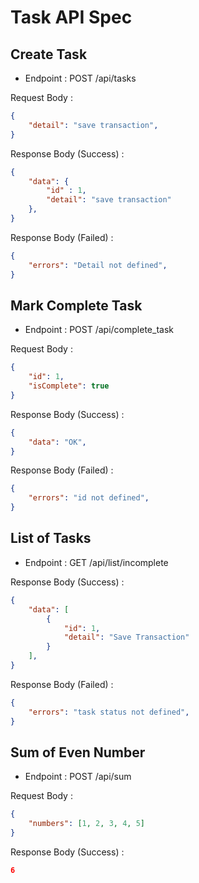 # Task API Spec

## Create Task

- Endpoint : POST /api/tasks

Request Body :
```json
{
    "detail": "save transaction",
}
```

Response Body (Success) :
```json
{
    "data": {
        "id" : 1,
        "detail": "save transaction"
    },
}
```

Response Body (Failed) :
```json
{
    "errors": "Detail not defined",
}
```

## Mark Complete Task

- Endpoint : POST /api/complete_task

Request Body :
```json
{
    "id": 1,
    "isComplete": true
}
```

Response Body (Success) :
```json
{
    "data": "OK",
}
```

Response Body (Failed) :
```json
{
    "errors": "id not defined",
}
```

## List of Tasks
- Endpoint : GET /api/list/incomplete

Response Body (Success) :
```json
{
    "data": [
        {
            "id": 1,
            "detail": "Save Transaction"
        }
    ],
}
```

Response Body (Failed) :
```json
{
    "errors": "task status not defined",
}
```

## Sum of Even Number
- Endpoint : POST /api/sum

Request Body :
```json
{
    "numbers": [1, 2, 3, 4, 5]
}
```

Response Body (Success) :
```json
6
```